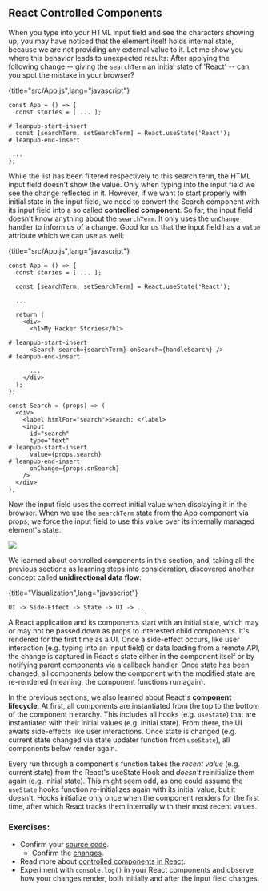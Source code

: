 ## React Controlled Components

When you type into your HTML input field and see the characters showing up, you may have noticed that the element itself holds internal state, because we are not providing any external value to it. Let me show you where this behavior leads to unexpected results: After applying the following change -- giving the `searchTerm` an initial state of 'React' -- can you spot the mistake in your browser?

{title="src/App.js",lang="javascript"}
~~~~~~~
const App = () => {
  const stories = [ ... ];

# leanpub-start-insert
  const [searchTerm, setSearchTerm] = React.useState('React');
# leanpub-end-insert

 ...
};
~~~~~~~

While the list has been filtered respectively to this search term, the HTML input field doesn't show the value. Only when typing into the input field we see the change reflected in it. However, if we want to start properly with initial state in the input field, we need to convert the Search component with its input field into a so called **controlled component**. So far, the input field doesn't know anything about the `searchTerm`. It only uses the `onChange` handler to inform us of a change. Good for us that the input field has a `value` attribute which we can use as well:

{title="src/App.js",lang="javascript"}
~~~~~~~
const App = () => {
  const stories = [ ... ];

  const [searchTerm, setSearchTerm] = React.useState('React');

  ...

  return (
    <div>
      <h1>My Hacker Stories</h1>

# leanpub-start-insert
      <Search search={searchTerm} onSearch={handleSearch} />
# leanpub-end-insert

      ...
    </div>
  );
};

const Search = (props) => (
  <div>
    <label htmlFor="search">Search: </label>
    <input
      id="search"
      type="text"
# leanpub-start-insert
      value={props.search}
# leanpub-end-insert
      onChange={props.onSearch}
    />
  </div>
);
~~~~~~~

Now the input field uses the correct initial value when displaying it in the browser. When we use the `searchTerm` state from the App component via props, we force the input field to use this value over its internally managed element's state.

![](images/controlled-component.png)

We learned about controlled components in this section, and, taking all the previous sections as learning steps into consideration, discovered another concept called **unidirectional data flow**:

{title="Visualization",lang="javascript"}
~~~~~~~
UI -> Side-Effect -> State -> UI -> ...
~~~~~~~

A React application and its components start with an initial state, which may or may not be passed down as props to interested child components. It's rendered for the first time as a UI. Once a side-effect occurs, like user interaction (e.g. typing into an input field) or data loading from a remote API, the change is captured in React's state either in the component itself or by notifying parent components via a callback handler. Once state has been changed, all components below the component with the modified state are re-rendered (meaning: the component functions run again).

In the previous sections, we also learned about React's **component lifecycle**. At first, all components are instantiated from the top to the bottom of the component hierarchy. This includes all hooks (e.g. `useState`) that are instantiated with their initial values (e.g. initial state). From there, the UI awaits side-effects like user interactions. Once state is changed (e.g. current state changed via state updater function from `useState`), all components below render again.

Every run through a component's function takes the *recent value* (e.g. current state) from the React's useState Hook and *doesn't* reinitialize them again (e.g. initial state). This might seem odd, as one could assume the `useState` hooks function re-initializes again with its initial value, but it doesn't. Hooks initialize only once when the component renders for the first time, after which React tracks them internally with their most recent values.

### Exercises:

* Confirm your [source code](https://codesandbox.io/s/github/the-road-to-learn-react/hacker-stories/tree/2021/React-Controlled-Components).
  * Confirm the [changes](https://github.com/the-road-to-learn-react/hacker-stories/compare/2021/Lifting-State-in-React...2021/React-Controlled-Components).
* Read more about [controlled components in React](https://www.robinwieruch.de/react-controlled-components/).
* Experiment with `console.log()` in your React components and observe how your changes render, both initially and after the input field changes.